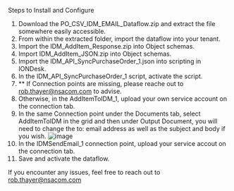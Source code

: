 Steps to Install and Configure

1. Download the PO_CSV_IDM_EMAIL_Dataflow.zip and extract the file somewhere easily accessible.
3. From within the extracted folder, import the dataflow into your tenant.
4. Import the IDM_AddItem_Response.zip into Object schemas.
5. Import IDM_AddItem_JSON.zip into Object schemas.
6. Import the IDM_API_SyncPurchaseOrder_1.json into scripting in IONDesk.
7. In the IDM_API_SyncPurchaseOrder_1 script, activate the script.
8. ** If Connection points are missing, please reache out to rob.thayer@nsacom.com to advise.
9. Otherwise, in the AddItemToIDM_1, upload your own service account on the connection tab.
10. In the same Connection point under the Documents tab, select AddItemToIDM in the grid and then under Output Document, you will need to change the to: email address as well as the subject and body if you wish.
   ![image](https://github.com/NSA-Computer-Exchange/TUG_2024_PO_CSV_IDM_EMAIL_Dataflow/assets/15594519/fc77f703-d8c5-47ce-b244-749f20cd8933)
11. In the IDMSendEmail_1 connection point, upload your service accout on the connection tab.
12. Save and activate the dataflow.

If you encounter any issues, feel free to reach out to rob.thayer@nsacom.com

    

